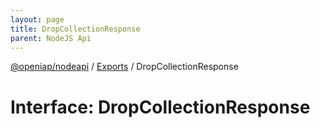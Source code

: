 ```yaml
---
layout: page
title: DropCollectionResponse
parent: NodeJS Api
---
```

[@openiap/nodeapi](../README.html) / [Exports](../modules.html) / DropCollectionResponse

# Interface: DropCollectionResponse
